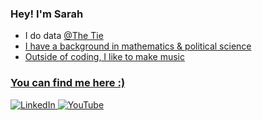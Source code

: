 <link href="profile.css" rel="stylesheet"></link>

### Hey! I'm Sarah
- I do data <a href="https://www.thetie.io"> @The Tie
- I have a background in mathematics & political science
- Outside of coding, I like to make music

### You can find me here :)
   <a href="https://www.linkedin.com/in/sarahheayoon/">
         <img alt="LinkedIn" src="https://img.shields.io/badge/LinkedIn-0077B5?style=for-the-badge&logo=linkedin&logoColor=white" />
      </a>
   <a href="https://www.youtube.com/watch?v=HOhMqAUpU2U&ab_channel=twntysvwn">
         <img alt="YouTube" src="https://img.shields.io/badge/YouTube-FF0000?style=for-the-badge&logo=youtube&logoColor=white" />
      </a>
      
      
